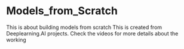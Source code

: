 # Models_from_Scratch
This is about building models from scratch
This is created from Deeplearning.AI projects.
Check the videos for more details about the working
